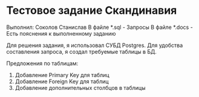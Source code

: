 #  Тестовое задание Скандинавия
Выполнил: Соколов Станислав
В файле *.sql - Запросы 
В файле *.docs - Есть пояснения к выполненному заданию

Для решения задания, я использовал СУБД Postgres. Для удобства составления запроса, я создал требуемые таблицы в БД. 

Предложения по таблицам: 
1.	Добавление Primary Key для таблиц
2.	Добавление Foreign Key для таблиц
3.	Добавление дополнительных столбцов в таблицы
